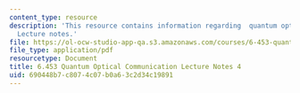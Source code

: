 ```yaml
---
content_type: resource
description: 'This resource contains information regarding  quantum optical communication:
  Lecture notes.'
file: https://ol-ocw-studio-app-qa.s3.amazonaws.com/courses/6-453-quantum-optical-communication-fall-2016/690448b7c8074c07b0a63c2d34c19891_MIT6_453F16_Lect4.pdf
file_type: application/pdf
resourcetype: Document
title: 6.453 Quantum Optical Communication Lecture Notes 4
uid: 690448b7-c807-4c07-b0a6-3c2d34c19891
---
```

